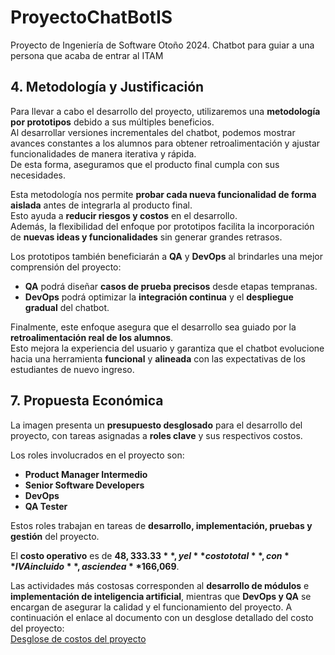 # ProyectoChatBotIS
Proyecto de Ingeniería de Software Otoño 2024. Chatbot para guiar a una persona que acaba de entrar al ITAM

## 4. Metodología y Justificación

Para llevar a cabo el desarrollo del proyecto, utilizaremos una **metodología por prototipos** debido a sus múltiples beneficios.  
Al desarrollar versiones incrementales del chatbot, podemos mostrar avances constantes a los alumnos para obtener retroalimentación y ajustar funcionalidades de manera iterativa y rápida.  
De esta forma, aseguramos que el producto final cumpla con sus necesidades.

Esta metodología nos permite **probar cada nueva funcionalidad de forma aislada** antes de integrarla al producto final.  
Esto ayuda a **reducir riesgos y costos** en el desarrollo.  
Además, la flexibilidad del enfoque por prototipos facilita la incorporación de **nuevas ideas y funcionalidades** sin generar grandes retrasos.

Los prototipos también beneficiarán a **QA** y **DevOps** al brindarles una mejor comprensión del proyecto:  
- **QA** podrá diseñar **casos de prueba precisos** desde etapas tempranas.  
- **DevOps** podrá optimizar la **integración continua** y el **despliegue gradual** del chatbot.

Finalmente, este enfoque asegura que el desarrollo sea guiado por la **retroalimentación real de los alumnos**.  
Esto mejora la experiencia del usuario y garantiza que el chatbot evolucione hacia una herramienta **funcional** y **alineada** con las expectativas de los estudiantes de nuevo ingreso.


## 7. Propuesta Económica  

La imagen presenta un **presupuesto desglosado** para el desarrollo del proyecto, con tareas asignadas a **roles clave** y sus respectivos costos.  

Los roles involucrados en el proyecto son:  
- **Product Manager Intermedio**  
- **Senior Software Developers**  
- **DevOps**  
- **QA Tester**  

Estos roles trabajan en tareas de **desarrollo, implementación, pruebas y gestión** del proyecto.  

El **costo operativo** es de **$48,333.33**, y el **costo total**, con **IVA incluido**, asciende a **$166,069**.  

Las actividades más costosas corresponden al **desarrollo de módulos** e **implementación de inteligencia artificial**, mientras que **DevOps y QA** se encargan de asegurar la calidad y el funcionamiento del proyecto.  A continuación el enlace al documento con un desglose detallado del costo del proyecto:  
[Desglose de costos del proyecto](https://docs.google.com/spreadsheets/d/1RmOlzdKv72WxtnDIrV1jqI1GilRBHA5URNiPY4_HTrg/edit?gid=72301085#gid=72301085)
  

